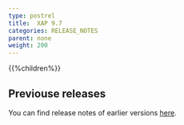 ```yaml
---
type: postrel
title:  XAP 9.7
categories: RELEASE_NOTES
parent: none
weight: 200
---
```





{{%children%}}


## Previouse releases

You can find release notes of earlier versions [here](http://wiki.gigaspaces.com/wiki/display/RN/GigaSpaces+Release+Notes).


